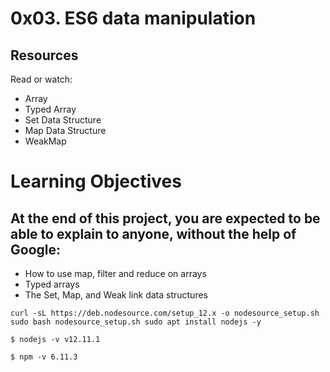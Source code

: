 # 0x03. ES6 data manipulation

## Resources
Read or watch:

* Array
* Typed Array
* Set Data Structure
* Map Data Structure
* WeakMap

# Learning Objectives
## At the end of this project, you are expected to be able to explain to anyone, without the help of Google:

* How to use map, filter and reduce on arrays
* Typed arrays
* The Set, Map, and Weak link data structures

`curl -sL https://deb.nodesource.com/setup_12.x -o nodesource_setup.sh
sudo bash nodesource_setup.sh
sudo apt install nodejs -y`

`$ nodejs -v
v12.11.1`

`$ npm -v
6.11.3`
